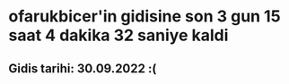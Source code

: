 # ofarukbicer'in gidisine son 3 gun 15 saat 4 dakika 32 saniye kaldi

## Gidis tarihi: 30.09.2022 :(